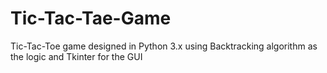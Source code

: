 # Tic-Tac-Tae-Game
Tic-Tac-Toe game designed in Python 3.x using Backtracking algorithm as the logic and Tkinter for the GUI
